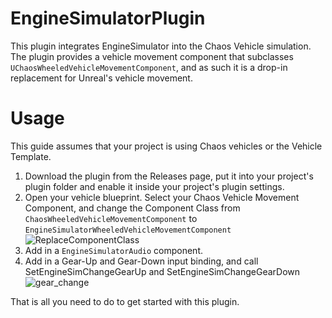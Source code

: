 # EngineSimulatorPlugin

This plugin integrates EngineSimulator into the Chaos Vehicle simulation. The plugin provides a vehicle movement component that subclasses `UChaosWheeledVehicleMovementComponent`, and as such it is a drop-in replacement for Unreal's vehicle movement.

# Usage

This guide assumes that your project is using Chaos vehicles or the Vehicle Template.

1. Download the plugin from the Releases page, put it into your project's plugin folder and enable it inside your project's plugin settings.
2. Open your vehicle blueprint. Select your Chaos Vehicle Movement Component, and change the Component Class from `ChaosWheeledVehicleMovementComponent` to `EngineSimulatorWheeledVehicleMovementComponent`
![ReplaceComponentClass](https://user-images.githubusercontent.com/8600772/226207696-951aaae3-2547-40ae-81bf-407d0fb5bed6.png)
3. Add in a `EngineSimulatorAudio` component.
4. Add in a Gear-Up and Gear-Down input binding, and call SetEngineSimChangeGearUp and SetEngineSimChangeGearDown
![gear_change](https://user-images.githubusercontent.com/8600772/226207860-61120a57-6a01-4a57-bf23-aa2049ff0b5c.png)

That is all you need to do to get started with this plugin.
